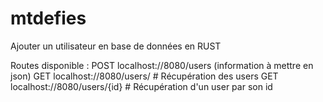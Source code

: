 # mtdefies
Ajouter un utilisateur en base de données en RUST

Routes disponible : POST localhost://8080/users (information à mettre en json)
                    GET  localhost://8080/users/ # Récupération des users
                    GET  localhost://8080/users/{id} # Récupération d'un user par son id

